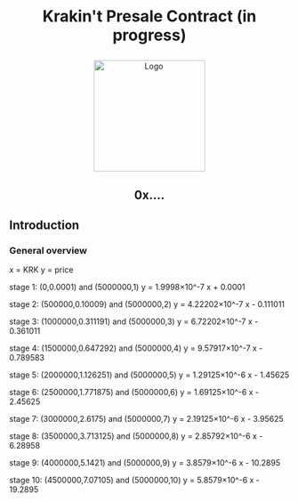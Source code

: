 # <p align="center">Krakin't Presale Contract (in progress)</p>
<p align="center">
  <img src="https://raw.githubusercontent.com/krakintgithub/misc/master/doodles/purchaseDoodle.png"  title="Logo" width="200px">
</p>


## <p align="center">0x....</p>

## Introduction
### General overview



x = KRK
y = price
 


stage 1:
(0,0.0001) and (5000000,1)
y = 1.9998×10^-7 x + 0.0001


stage 2:
(500000,0.10009) and (5000000,2)
y = 4.22202×10^-7 x - 0.111011

stage 3:
(1000000,0.311191) and (5000000,3)
y = 6.72202×10^-7 x - 0.361011

stage 4:
(1500000,0.647292) and (5000000,4)
y = 9.57917×10^-7 x - 0.789583

stage 5:
(2000000,1.126251) and (5000000,5)
y = 1.29125×10^-6 x - 1.45625


stage 6:
(2500000,1.771875) and (5000000,6)
y = 1.69125×10^-6 x - 2.45625


stage 7:
(3000000,2.6175) and (5000000,7)
y = 2.19125×10^-6 x - 3.95625

stage 8:
(3500000,3.713125) and (5000000,8)
y = 2.85792×10^-6 x - 6.28958
 
stage 9:
(4000000,5.1421) and (5000000,9)
y = 3.8579×10^-6 x - 10.2895

stage 10:
(4500000,7.07105) and (5000000,10)
y = 5.8579×10^-6 x - 19.2895
 
